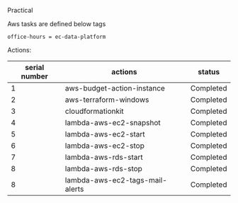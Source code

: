 Practical 

Aws tasks are defined below tags

    office-hours = ec-data-platform

Actions:

| serial number | actions | status |
| --------------- | --------------- | --------------- |
| 1 | aws-budget-action-instance | Completed |
| 2 | aws-terraform-windows | Completed | 
| 3 | cloudformationkit | Completed |
| 4 | lambda-aws-ec2-snapshot | Completed |
| 5 | lambda-aws-ec2-start | Completed |
| 6 | lambda-aws-ec2-stop | Completed |
| 7 | lambda-aws-rds-start | Completed |
| 8 | lambda-aws-rds-stop | Completed |
| 8 | lambda-aws-ec2-tags-mail-alerts | Completed |